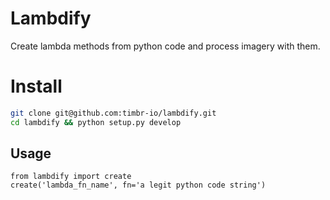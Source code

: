 # Lambdify

Create lambda methods from python code and process imagery with them. 

# Install

```bash
git clone git@github.com:timbr-io/lambdify.git
cd lambdify && python setup.py develop

```

## Usage

```
from lambdify import create
create('lambda_fn_name', fn='a legit python code string')
```
